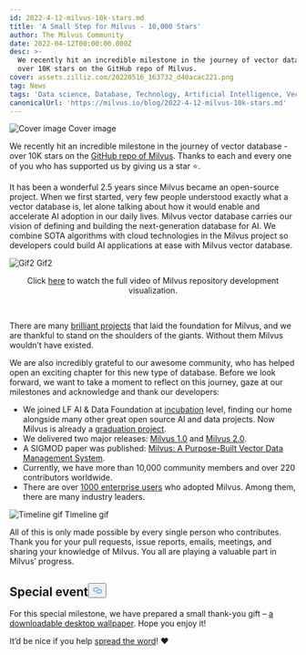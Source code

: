 ```yaml
---
id: 2022-4-12-milvus-10k-stars.md
title: 'A Small Step for Milvus - 10,000 Stars'
author: The Milvus Community
date: 2022-04-12T00:00:00.000Z
desc: >-
  We recently hit an incredible milestone in the journey of vector database -
  over 10K stars on the GitHub repo of Milvus.
cover: assets.zilliz.com/20220516_163732_d40acac221.png
tag: News
tags: 'Data science, Database, Technology, Artificial Intelligence, Vector Management'
canonicalUrl: 'https://milvus.io/blog/2022-4-12-milvus-10k-stars.md'
---
```

<p>
  <span class="img-wrapper">
    <img translate="no" src="https://assets.zilliz.com/20220516_163732_d40acac221.png" alt="Cover image" class="doc-image" id="cover-image" />
    <span>Cover image</span>
  </span>
</p>
<p>We recently hit an incredible milestone in the journey of vector database - over 10K stars on the <a href="https://github.com/milvus-io/milvus">GitHub repo of Milvus</a>. Thanks to each and every one of you who has supported us by giving us a star ⭐️.</p>
<p>It has been a wonderful 2.5 years since Milvus became an open-source project. When we first started, very few people understood exactly what a vector database is, let alone talking about how it would enable and accelerate AI adoption in our daily lives. Milvus vector database carries our vision of defining and building the next-generation database for AI. We combine SOTA algorithms with cloud technologies in the Milvus project so developers could build AI applications at ease with Milvus vector database.</p>
<p>
  <span class="img-wrapper">
    <img translate="no" src="https://assets.zilliz.com/Milvus_0_10000_d50a914332.gif" alt="Gif2" class="doc-image" id="gif2" />
    <span>Gif2</span>
  </span>
</p>
<div align="center">Click <a href="https://www.youtube.com/watch?v=zIAX_oPI2Jk&ab_channel=Milvus-VectorDatabase">here</a> to watch the full video of Milvus repository development visualization.</div>
<p><br/></p>
<p>There are many <a href="https://github.com/milvus-io/milvus">brilliant projects</a> that laid the foundation for Milvus, and we are thankful to stand on the shoulders of the giants. Without them Milvus wouldn’t have existed.</p>
<p>We are also incredibly grateful to our awesome community, who has helped open an exciting chapter for this new type of database. Before we look forward, we want to take a moment to reflect on this journey, gaze at our milestones and acknowledge and thank our developers:</p>
<ul>
<li>We joined LF AI &amp; Data Foundation at <a href="https://lfaidata.foundation/blog/2020/04/02/milvus-joins-lf-ai-as-new-incubation-project/">incubation</a> level, finding our home alongside many other great open source AI and data projects. Now Milvus is already a <a href="https://lfaidata.foundation/blog/2021/06/23/lf-ai-data-foundation-announces-graduation-of-milvus-project/">graduation project</a>.</li>
<li>We delivered two major releases: <a href="https://milvus.io/docs/v1.0.0/announcement.md">Milvus 1.0</a> and <a href="https://milvus.io/docs/v2.0.x/comparison.md">Milvus 2.0</a>.</li>
<li>A SIGMOD paper was published: <a href="https://dl.acm.org/doi/abs/10.1145/3448016.3457550">Milvus: A Purpose-Built Vector Data Management System</a>.</li>
<li>Currently, we have more than 10,000 community members and over 220 contributors worldwide.</li>
<li>There are over <a href="https://milvus.io/">1000 enterprise users</a> who adopted Milvus. Among them, there are many industry leaders.</li>
</ul>
<p>
  <span class="img-wrapper">
    <img translate="no" src="https://assets.zilliz.com/Milvus_10000_star_timeline_3sec_de1a7c906a.gif" alt="Timeline gif" class="doc-image" id="timeline-gif" />
    <span>Timeline gif</span>
  </span>
</p>
<p>All of this is only made possible by every single person who contributes. Thank you for your pull requests, issue reports, emails, meetings, and sharing your knowledge of Milvus. You all are playing a valuable part in Milvus’ progress.</p>
<h2 id="Special-event" class="common-anchor-header">Special event<button data-href="#Special-event" class="anchor-icon" translate="no">
      <svg translate="no"
        aria-hidden="true"
        focusable="false"
        height="20"
        version="1.1"
        viewBox="0 0 16 16"
        width="16"
      >
        <path
          fill="#0092E4"
          fill-rule="evenodd"
          d="M4 9h1v1H4c-1.5 0-3-1.69-3-3.5S2.55 3 4 3h4c1.45 0 3 1.69 3 3.5 0 1.41-.91 2.72-2 3.25V8.59c.58-.45 1-1.27 1-2.09C10 5.22 8.98 4 8 4H4c-.98 0-2 1.22-2 2.5S3 9 4 9zm9-3h-1v1h1c1 0 2 1.22 2 2.5S13.98 12 13 12H9c-.98 0-2-1.22-2-2.5 0-.83.42-1.64 1-2.09V6.25c-1.09.53-2 1.84-2 3.25C6 11.31 7.55 13 9 13h4c1.45 0 3-1.69 3-3.5S14.5 6 13 6z"
        ></path>
      </svg>
    </button></h2><p>For this special milestone, we have prepared a small thank-you gift – <a href="https://assets.zilliz.com/10_K_stars_2b2e0e0b36.png">a downloadable desktop wallpaper</a>. Hope you enjoy it!</p>
<p>It’d be nice if you help <a href="https://twitter.com/milvusio">spread the word</a>! ❤️</p>
